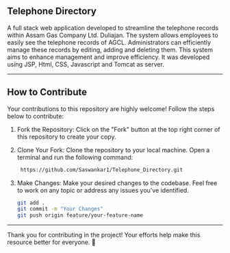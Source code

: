 ## Telephone Directory

A full stack web application developed to streamline the telephone records within Assam Gas Company Ltd. Duliajan. The system allows employees to easily see the telephone records of AGCL. Administrators can efficiently manage these records by editing, adding and deleting them. This system aims to enhance management and improve efficiency. It was developed using JSP, Html, CSS, Javascript and Tomcat as server.

----------------------------------------------------------------------------------------------

## How to Contribute

Your contributions to this repository are highly welcome! Follow the steps below to contribute:

1. Fork the Repository:
   Click on the "Fork" button at the top right corner of this repository to create your copy.

2. Clone Your Fork:
   Clone the repository to your local machine. Open a terminal and run the following command:
   ```bash
    https://github.com/Saswankar1/Telephone_Directory.git
   ```
3. Make Changes:
   Make your desired changes to the codebase. Feel free to work on any topic or address any issues you've identified.
   ```bash
   git add .
   git commit -m "Your Changes"
   git push origin feature/your-feature-name
   ```
----------------------------------------------------------------------------------------------


Thank you for contributing in the project! Your efforts help make this resource better for everyone. 🚀
